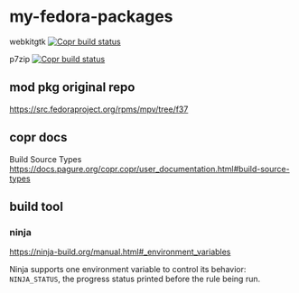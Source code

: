 # my-fedora-packages


webkitgtk [![Copr build status](https://copr.fedorainfracloud.org/coprs/ttys3/my-fedora-packages/package/webkitgtk/status_image/last_build.png)](https://copr.fedorainfracloud.org/coprs/ttys3/my-fedora-packages/package/webkitgtk/)


p7zip [![Copr build status](https://copr.fedorainfracloud.org/coprs/ttys3/my-fedora-packages/package/p7zip/status_image/last_build.png)](https://copr.fedorainfracloud.org/coprs/ttys3/my-fedora-packages/package/p7zip/)

## mod pkg original repo

https://src.fedoraproject.org/rpms/mpv/tree/f37

## copr docs

Build Source Types https://docs.pagure.org/copr.copr/user_documentation.html#build-source-types

## build tool

### ninja

https://ninja-build.org/manual.html#_environment_variables

Ninja supports one environment variable to control its behavior: `NINJA_STATUS`,
the progress status printed before the rule being run.


